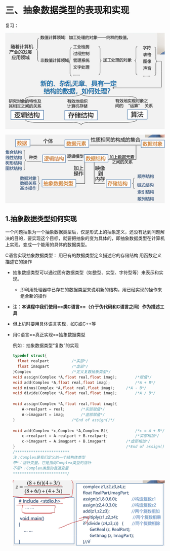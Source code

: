 # 三、抽象数据类型的表现和实现

复习：

![image-20220828170730286](assets/image-20220828170730286.png)

![image-20220828170833527](assets/image-20220828170833527.png)

## 1.抽象数据类型如何实现

一个问题抽象为一个抽象数据类型后，仅是形式上的抽象定义，还没有达到问题解决的目的，要实现这个目标，就要把抽象的变为具体的，即抽象数据类型在计算机上实现，变成一个能用的具体的数据类型。

C语言实现抽象数据类型：
		用已有的数据类型定义描述它的存储结构
		用函数定义描述它的操作

- 抽象数据类型可以通过固有数据类型（如整型、实型、字符型等）来表示和实现。

  - 即利用处理器中已存在的数据类型来说明新的结构，用已经实现的操作来组合新的操作

- 注：**本课程中我们使用==类C语言==（介于伪代码和C语言之间）作为描述工具**

- 但上机时要用具体语言实现，如C或C++等

- 用C语言==真正实现==抽象数据类型

  例如：抽象数据类型“复数”的实现

  ~~~c
  typedef struct{
  	float realpart			/*实部*/
  	float imaqpart			/*虚部*/
  }Complex					/*定义复数抽象类型*/
  void assign(Complex *A,float real,float imag);		/*赋值*/
  void add(Complex *A,float real,float imag);			/*A + B*/
  void minus(Complex *A,float real,float imag);		/*A - B*/
  void divide(Complex *A,float real,float imag);		/*A / B*/
  
  void assign(Complex *A,float real,float imag){
      A->realpart = real;		/*实部赋值*/
      A->imagpart = imag;		/*虚部赋值*/
  }							/*End of assign()*/
  
  void add(Complex *c,Complex *A,Complex B){			/*c = A + B*/
      c->realpart = A.realpart + B.realpart;			/*实部相加*/
      c->imagpart = A.imagpart + B.imagpart			/*虚部相加*/
  }													/*End of assign()*/
  /************************
  注：Complex是我们定义的一个结构体类型
  带*：指针变量，它是指向Complex类型的指针
  不带*：Complex类型的普通变量
  ************************/
  ~~~

  ![image-20220828213540883](assets/image-20220828213540883.png)